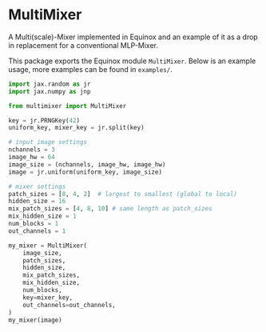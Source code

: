 # MultiMixer
A Multi(scale)-Mixer implemented in Equinox and an example of it as a drop in replacement for a conventional MLP-Mixer.

This package exports the Equinox module `MultiMixer`. Below is an example usage, more examples can be found in `examples/`.
```python
import jax.random as jr
import jax.numpy as jnp

from multimixer import MultiMixer

key = jr.PRNGKey(42)
uniform_key, mixer_key = jr.split(key)

# input image settings
nchannels = 3
image_hw = 64
image_size = (nchannels, image_hw, image_hw)
image = jr.uniform(uniform_key, image_size)

# mixer settings
patch_sizes = [8, 4, 2]  # largest to smallest (global to local)
hidden_size = 16
mix_patch_sizes = [4, 8, 10] # same length as patch_sizes 
mix_hidden_size = 1
num_blocks = 1
out_channels = 1

my_mixer = MultiMixer(
    image_size,
    patch_sizes,
    hidden_size,
    mix_patch_sizes,
    mix_hidden_size,
    num_blocks,
    key=mixer_key,
    out_channels=out_channels,
)
my_mixer(image)
```
